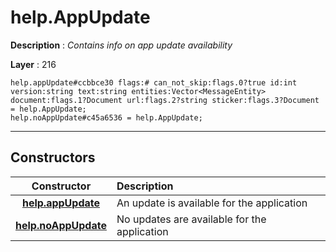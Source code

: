 # help.AppUpdate

**Description** : *Contains info on app update availability*

**Layer** : 216

```tl
help.appUpdate#ccbbce30 flags:# can_not_skip:flags.0?true id:int version:string text:string entities:Vector<MessageEntity> document:flags.1?Document url:flags.2?string sticker:flags.3?Document = help.AppUpdate;
help.noAppUpdate#c45a6536 = help.AppUpdate;
```

---

## Constructors

| Constructor | Description |
| :---: | :--- |
| [**help.appUpdate**](constructor/help.appUpdate) | An update is available for the application |
| [**help.noAppUpdate**](constructor/help.noAppUpdate) | No updates are available for the application |